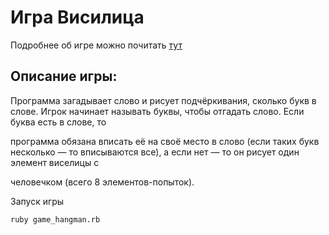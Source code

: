 <h1>Игра Висилица</h1>

Подробнее об игре можно почитать <a href="https://ru.wikipedia.org/wiki/Виселица_(игра)" title="тут">тут</a>

<h2> Описание игры: </h2>

Программа загадывает слово и рисует подчёркивания, сколько букв в слове. Игрок начинает называть буквы, чтобы отгадать слово. Если буква есть в слове, то

программа обязана вписать её на своё место в слово (если таких букв несколько — то вписываются все), а если нет — то он рисует один элемент виселицы с

человечком (всего 8 элементов-попыток).

Запуск игры

<pre><code>ruby game_hangman.rb</code></pre>
